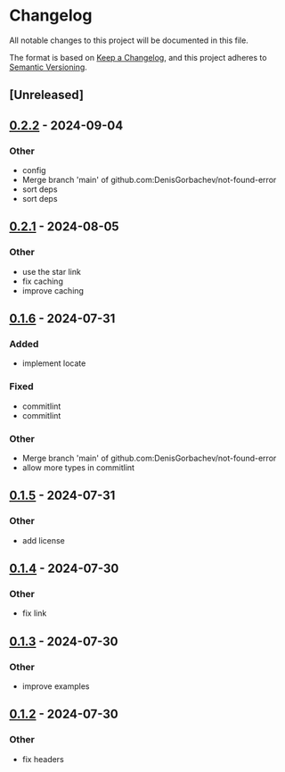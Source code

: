 # Changelog
All notable changes to this project will be documented in this file.

The format is based on [Keep a Changelog](https://keepachangelog.com/en/1.0.0/),
and this project adheres to [Semantic Versioning](https://semver.org/spec/v2.0.0.html).

## [Unreleased]

## [0.2.2](https://github.com/DenisGorbachev/not-found-error/compare/v0.2.1...v0.2.2) - 2024-09-04

### Other
- config
- Merge branch 'main' of github.com:DenisGorbachev/not-found-error
- sort deps
- sort deps

## [0.2.1](https://github.com/DenisGorbachev/not-found-error/compare/v0.2.0...v0.2.1) - 2024-08-05

### Other
- use the star link
- fix caching
- improve caching

## [0.1.6](https://github.com/DenisGorbachev/not-found-error/compare/v0.1.5...v0.1.6) - 2024-07-31

### Added
- implement locate

### Fixed
- commitlint
- commitlint

### Other
- Merge branch 'main' of github.com:DenisGorbachev/not-found-error
- allow more types in commitlint

## [0.1.5](https://github.com/DenisGorbachev/not-found-error/compare/v0.1.4...v0.1.5) - 2024-07-31

### Other
- add license

## [0.1.4](https://github.com/DenisGorbachev/not-found-error/compare/v0.1.3...v0.1.4) - 2024-07-30

### Other
- fix link

## [0.1.3](https://github.com/DenisGorbachev/not-found-error/compare/v0.1.2...v0.1.3) - 2024-07-30

### Other
- improve examples

## [0.1.2](https://github.com/DenisGorbachev/not-found-error/compare/v0.1.1...v0.1.2) - 2024-07-30

### Other
- fix headers
